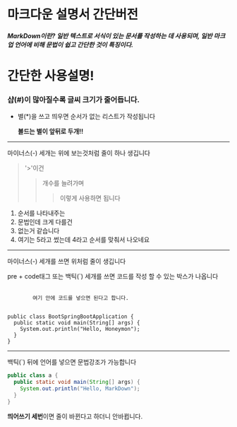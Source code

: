 마크다운 설명서 간단버전
===
##### MarkDown이란? 일반 텍스트로 서식이 있는 문서를 작성하는 데 사용되며, 일반 마크업 언어에 비해 문법이 쉽고 간단한 것이 특징이다.



# 간단한 사용설명!

### 샵(#)이 많아질수록 글씨 크기가 줄어듭니다.

* 별(*)을 쓰고 띄우면 순서가 없는 리스트가 작성됩니다

  **볼드는 별이 앞뒤로 두개!!**

--- 
마이너스(-) 세개는 위에 보는것처럼 줄이 하나 생깁니다

> '>'이건
>> 개수를 늘려가며
>>> 이렇게 사용하면 됩니다

1. 순서를 나타내주는
2. 문법인데 크게 다를건
3. 없는거 같습니다
5. 여기는 5라고 썼는데 4라고 순서를 맞춰서 나오네요 
   
---
마이너스(-) 세개를 쓰면 위처럼 줄이 생깁니다

pre + code태그 또는 백틱(`) 세개를 쓰면 코드를 작성 할 수 있는 박스가 나옵니다 
<pre>
    <code>
        여기 안에 코드를 넣으면 된다고 합니다.
    </code>
</pre>

```
public class BootSpringBootApplication {
  public static void main(String[] args) {
    System.out.println("Hello, Honeymon");
  }
}
```
---
백틱(`) 뒤에 언어를 넣으면 문법강조가 가능합니다
```java
public class a {
  public static void main(String[] args) {
    System.out.println("Hello, MarkDown");
  }
}
```

**띄어쓰기 세번**이면 줄이   바뀐다고 하더니 안바뀝니다.


